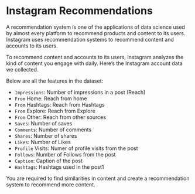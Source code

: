 # Instagram Recommendations

A recommendation system is one of the applications of data science used by almost every platform to recommend products and content to its users. Instagram uses recommendation systems to recommend content and accounts to its users.

To recommend content and accounts to its users, Instagram analyzes the kind of content you engage with daily. Here’s the Instagram account data we collected.

Below are all the features in the dataset:

 - `Impressions`: Number of impressions in a post (Reach)
 - `From` Home: Reach from home
 - `From` Hashtags: Reach from Hashtags
 - `From` Explore: Reach from Explore
 - `From` Other: Reach from other sources
 - `Saves`: Number of saves
 - `Comments`: Number of comments
 - `Shares`: Number of shares
 - `Likes`: Number of Likes
 - `Profile` Visits: Numer of profile visits from the post
 - `Follows`: Number of Follows from the post
 - `Caption`: Caption of the post
 - `Hashtags`: Hashtags used in the post1
 
You are required to find similarities in content and create a recommendation system to recommend more content.
